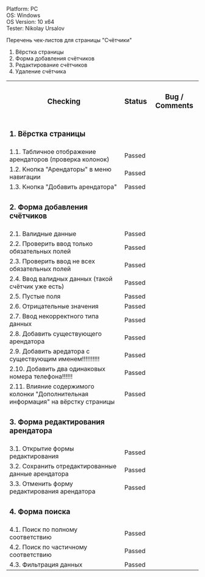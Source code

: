




  Platform: PC<br>
  OS: Windows<br> 
  OS Version: 10 x64<br>
  Tester: Nikolay Ursalov<br>

Перечень чек-листов для страницы "Счётчики"
1. Вёрстка страницы
2. Форма добавления счётчиков
3. Редактирование счётчиков
4. Удаление счётчика

<table>

<tr>
  <th colspan="2"><h3>Checking</h3></th>
  <th><h3>Status</h3></th>
  <th><h3>Bug / Comments</h3></th>
</tr>

<tr>
  <td colspan="2"><h3>1. Вёрстка страницы</h3></td>
  <td></td>
  <td></td>
</tr>
<tr>
  <td colspan="2">1.1. Табличное отображение арендаторов (проверка колонок)</td>
  <td>Passed</td>
  <td></td>
</tr>
<tr>
  <td colspan="2">1.2. Кнопка "Арендаторы" в меню навигации</td>
  <td>Passed</td>
  <td></td>
</tr>
<tr>
  <td colspan="2">1.3. Кнопка "Добавить арендатора"</td>
  <td>Passed</td>
  <td></td>
</tr>

<tr>
  <td colspan="2"><h3>2. Форма добавления счётчиков</h3></td>
  <td></td>
  <td></td>
</tr>
<tr>
  <td colspan="2">2.1. Валидные данные</td>
  <td>Passed</td>
  <td></td>
</tr>
<tr>
  <td colspan="2">2.2. Проверить ввод только обязательных полей</td>
  <td>Passed</td>
  <td></td>
</tr>
<tr>
  <td colspan="2">2.3. Проверить ввод не всех обязательных полей</td>
  <td>Passed</td>
  <td></td>
</tr>
<tr>
  <td colspan="2">2.4. Ввод валидных данных (такой счётчик уже есть)</td>
  <td>Passed</td>
  <td></td>
</tr>
<tr>
  <td colspan="2">2.5. Пустые поля</td>
  <td>Passed</td>
  <td></td>
</tr>
<tr>
  <td colspan="2">2.6. Отрицательные значения</td>
  <td>Passed</td>
  <td></td>
</tr>
<tr>
  <td colspan="2">2.7. Ввод некорректного типа данных</td>
  <td>Passed</td>
  <td></td>
</tr>
<tr>
  <td colspan="2">2.8. Добавить существующего арендатора</td>
  <td>Passed</td>
  <td></td>
</tr>
<tr>
  <td colspan="2">2.9. Добавить аредатора с существующим именем!!!!!!!!!!</td>
  <td>Passed</td>
  <td></td>
</tr>
<tr>
  <td colspan="2">2.10. Добавить два одинаковых номера телефона!!!!!!</td>
  <td>Passed</td>
  <td></td>
</tr>
<tr>
  <td colspan="2">2.11. Влияние содержимого колонки "Дополнительная информация" на вёрстку страницы</td>
  <td>Passed</td>
  <td></td>
</tr>

<tr>
  <td colspan="2"><h3>3. Форма редактирования арендатора</h3></td>
  <td></td>
  <td></td>
</tr>
<tr>
  <td colspan="2">3.1. Открытие формы редактирования</td>
  <td>Passed</td>
  <td></td>
</tr>
<tr>
  <td colspan="2">3.2. Сохранить отредактированные данные арендатора</td>
  <td>Passed</td>
  <td></td>
</tr>
<tr>
  <td colspan="2">3.3. Отменить форму редактирования арендатора</td>
  <td>Passed</td>
  <td></td>
</tr>

<tr>
  <td colspan="2"><h3>4. Форма поиска</h3></td>
  <td></td>
  <td></td>
</tr>
<tr>
  <td colspan="2">4.1. Поиск по полному соответствию</td>
  <td>Passed</td>
  <td></td>
</tr>
<tr>
  <td colspan="2">4.2. Поиск по частичному соответствию</td>
  <td>Passed</td>
  <td></td>
</tr>
<tr>
  <td colspan="2">4.3. Фильтрация данных</td>
  <td>Passed</td>
  <td></td>
</tr>

</table>



